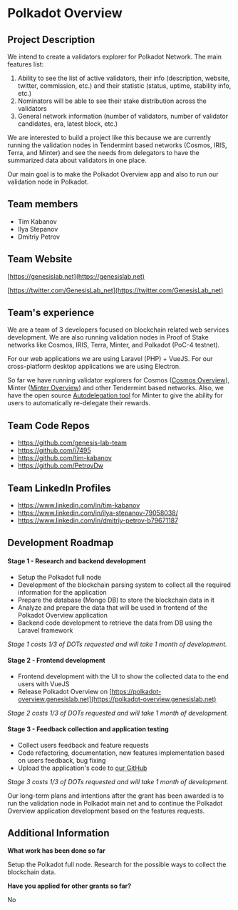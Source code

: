 # Polkadot Overview

## Project Description
We intend to create a validators explorer for Polkadot Network. The main features list:

1. Ability to see the list of active validators, their info (description, website, twitter, commission, etc.) and their statistic (status, uptime, stability info,  etc.)
2. Nominators will be able to see their stake distribution across the validators
3. General network information (number of validators, number of validator candidates, era, latest block, etc.)

We are interested to build a project like this because we are currently running the validation nodes in Tendermint based networks (Cosmos, IRIS, Terra, and Minter) and see the needs from delegators to have the summarized data about validators in one place.

Our main goal is to make the Polkadot Overview app and also to run our validation node in Polkadot.

## Team members
* Tim Kabanov
* Ilya Stepanov
* Dmitriy Petrov

## Team Website	
[https://genesislab.net](https://genesislab.net)

[https://twitter.com/GenesisLab_net](https://twitter.com/GenesisLab_net)

## Team's experience
We are a team of 3 developers focused on blockchain related web services development. We are also running validation nodes in Proof of Stake networks like Cosmos, IRIS, Terra, Minter, and Polkadot (PoC-4 testnet).

For our web applications we are using Laravel (PHP) + VueJS. For our cross-platform desktop applications we are using Electron.

So far we have running validator explorers for Cosmos ([Cosmos Overview](https://cosmos-overview.genesislab.net/)), Minter ([Minter Overview](https://overview.minter.store/)) and other Tendermint based networks. Also, we have the open source [Autodelegation tool](https://github.com/genesis-lab-team/minter-autodelegator) for Minter to give the ability for users to automatically re-delegate their rewards.

## Team Code Repos
* https://github.com/genesis-lab-team
* https://github.com/i7495
* https://github.com/tim-kabanov
* https://github.com/PetrovDw

## Team LinkedIn Profiles
* https://www.linkedin.com/in/tim-kabanov
* https://www.linkedin.com/in/ilya-stepanov-79058038/
* https://www.linkedin.com/in/dmitriy-petrov-b79671187

## Development Roadmap
#### Stage 1 - Research and backend development
* Setup the Polkadot full node
* Development of the blockchain parsing system to collect all the required information for the application
* Prepare the database (Mongo DB) to store the blockchain data in it
* Analyze and prepare the data that will be used in frontend of the Polkadot Overview application
* Backend code development to retrieve the data from DB using the Laravel framework

*Stage 1 costs 1/3 of DOTs requested and will take 1 month of development.*

#### Stage 2 - Frontend development
* Frontend development with the UI to show the collected data to the end users with VueJS
* Release Polkadot Overview on [https://polkadot-overview.genesislab.net](https://polkadot-overview.genesislab.net)

*Stage 2 costs 1/3 of DOTs requested and will take 1 month of development.*

#### Stage 3 - Feedback collection and application testing
* Collect users feedback and feature requests
* Code refactoring, documentation, new features implementation based on users feedback, bug fixing
* Upload the application's code to [our GitHub](https://github.com/genesis-lab-team)

*Stage 3 costs 1/3 of DOTs requested and will take 1 month of development.*

Our long-term plans and intentions after the grant has been awarded is to run the validation node in Polkadot main net and to continue the Polkadot Overview application development based on the features requests.

## Additional Information

**What work has been done so far**

Setup the Polkadot full node. Research for the possible ways to collect the blockchain data.

**Have you applied for other grants so far?**

No
